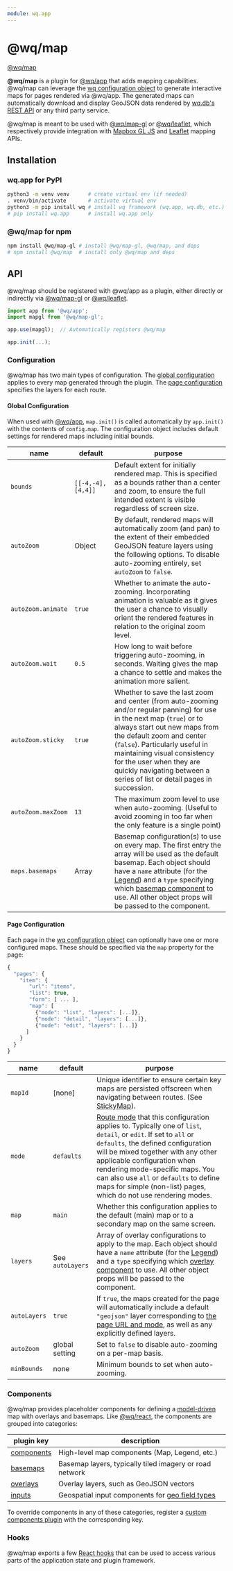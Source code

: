 ```yaml
---
module: wq.app
---
```


@wq/map
======

[@wq/map][source]

**@wq/map** is a plugin for [@wq/app] that adds mapping capabilities.  @wq/map can leverage the [wq configuration object][config] to generate interactive maps for pages rendered via @wq/app.  The generated maps can automatically download and display GeoJSON data rendered by [wq.db's REST API][wq.db] or any third party service.

@wq/map is meant to be used with [@wq/map-gl] or [@wq/leaflet], which respectively provide integration with [Mapbox GL JS] and [Leaflet] mapping APIs.


## Installation

### wq.app for PyPI

```bash
python3 -m venv venv      # create virtual env (if needed)
. venv/bin/activate       # activate virtual env
python3 -m pip install wq # install wq framework (wq.app, wq.db, etc.)
# pip install wq.app      # install wq.app only
```

### @wq/map for npm

```bash
npm install @wq/map-gl # install @wq/map-gl, @wq/map, and deps
# npm install @wq/map  # install only @wq/map and deps
```

## API

@wq/map should be registered with @wq/app as a plugin, either directly or indirectly via [@wq/map-gl] or [@wq/leaflet].

```javascript
import app from '@wq/app';
import mapgl from '@wq/map-gl';

app.use(mapgl);  // Automatically registers @wq/map

app.init(...);
```

### Configuration

@wq/map has two main types of configuration.  The [global configuration](#global-configuration) applies to every map generated through the plugin.  The [page configuration](#page-configuration) specifies the layers for each route.

#### Global Configuration

When used with [@wq/app], `map.init()` is called automatically by `app.init()` with the contents of `config.map`.  The configuration object includes default settings for rendered maps including initial bounds.

name | default | purpose
-----|---------|---------
`bounds` | `[[-4,-4],[4,4]]` | Default extent for initially rendered map.  This is specified as a bounds rather than a center and zoom, to ensure the full intended extent is visible regardless of screen size.
`autoZoom` | Object | By default, rendered maps will automatically zoom (and pan) to the extent of their embedded GeoJSON feature layers using the following options.  To disable auto-zooming entirely, set `autoZoom` to `false`.
`autoZoom.animate` | `true` | Whether to animate the auto-zooming.  Incorporating animation is valuable as it gives the user a chance to visually orient the rendered features in relation to the original zoom level.
`autoZoom.wait` | `0.5` | How long to wait before triggering auto-zooming, in seconds.  Waiting gives the map a chance to settle and makes the animation more salient.
`autoZoom.sticky` | `true` | Whether to save the last zoom and center (from auto-zooming and/or regular panning) for use in the next map (`true`) or to always start out new maps from the default zoom and center (`false`).  Particularly useful in maintaining visual consistency for the user when they are quickly navigating between a series of list or detail pages in succession.
`autoZoom.maxZoom` | `13` | The maximum zoom level to use when auto-zooming.  (Useful to avoid zooming in too far when the only feature is a single point)
`maps.basemaps` | Array | Basemap configuration(s) to use on every map.  The first entry the array will be used as the default basemap. Each object should have a `name` attribute (for the [Legend]) and a `type` specifying which [basemap component][basemaps] to use.  All other object props will be passed to the component.

#### Page Configuration

Each page in the [wq configuration object][config] can optionally have one or more configured maps.  These should be specified via the `map` property for the page:

```javascript
{
  "pages": {
    "item": {
       "url": "items",
       "list": true,
       "form": [ ... ],
       "map": [
         {"mode": "list", "layers": [...]},
         {"mode": "detail", "layers": [...]},
         {"mode": "edit", "layers": [...]}
      ]           
    }
  }
}
```

name | default | purpose
-----|---------|---------
`mapId` | [none] | Unique identifier to ensure certain key maps are persisted offscreen when navigating between routes.  (See [StickyMap]).
`mode` | `defaults` | [Route mode][@wq/router] that this configuration applies to.  Typically one of `list`, `detail`, or `edit`.  If set to `all` or `defaults`, the defined configuration will be mixed together with any other applicable configuration when rendering mode-specific maps.  You can also use `all` or `defaults` to define maps for simple (non-list) pages, which do not use rendering modes.
`map` | `main` | Whether this configuration applies to the default (main) map or to a secondary map on the same screen.
`layers` | See `autoLayers` | Array of overlay configurations to apply to the map.  Each object should have a `name` attribute (for the [Legend]) and a `type` specifying which [overlay component][overlays] to use.  All other object props will be passed to the component.
`autoLayers` | `true` | If `true`, the maps created for the page will automatically include a default `"geojson"` layer corresponding to [the page URL and mode][url-structure], as well as any explicitly defined layers.
`autoZoom` | global setting | Set to `false` to disable auto-zooming on a per-map basis.
`minBounds` | none | Minimum bounds to set when auto-zooming.

### Components

@wq/map provides placeholder components for defining a [model-driven][config] map with overlays and basemaps.  Like [@wq/react], the components are grouped into categories:

plugin key | description
--|--
[components] | High-level map components (Map, Legend, etc.)
[basemaps] | Basemap layers, typically tiled imagery or road network
[overlays] | Overlay layers, such as GeoJSON vectors
[inputs] | Geospatial input components for [geo field types][Geo]

To override components in any of these categories, register a [custom components plugin][components-plugin] with the corresponding key.

### Hooks

@wq/map exports a few [React hooks][hooks] that can be used to access various parts of the application state and plugin framework.

[source]: https://github.com/wq/wq.app/tree/main/packages/map
[@wq/map plugin]: https://github.com/wq/wq.app/tree/main/packages/map/src/map.js

[@wq/app]: ./app.md
[@wq/router]: ./router.md
[@wq/react]: ./react.md
[@wq/material]: ./material.md
[@wq/map-gl]: ./map-gl.md
[@wq/leaflet]: https://github.com/wq/wq.app/tree/main/packages/leaflet
[Legend]: ../components/Legend.md
[StickyMap]: ../components/StickyMap.md
[components-plugin]: ../plugins/components.md

[Mapbox GL JS]: https://docs.mapbox.com/mapbox-gl-js/
[Leaflet]: https://leafletjs.com/
[wq.db]: ../wq.db/index.md
[config]: ../config.md
[components]: ../components/index.md
[overlays]: ../overlays/index.md
[basemaps]: ../basemaps/index.md
[inputs]: ../inputs/index.md
[Geo]: ../inputs/Geo.md
[hooks]: ../hooks/index.md
[url-structure]: ../wq.db/url-structure.md
